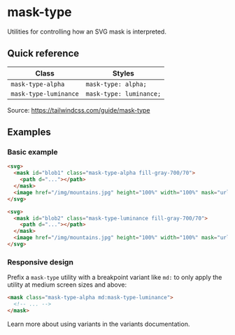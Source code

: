 # mask-type

Utilities for controlling how an SVG mask is interpreted.

## Quick reference

| Class               | Styles                  |
|---------------------|-------------------------|
| `mask-type-alpha`   | `mask-type: alpha;`     |
| `mask-type-luminance` | `mask-type: luminance;` |

Source: https://tailwindcss.com/guide/mask-type

## Examples

### Basic example

```html
<svg>
  <mask id="blob1" class="mask-type-alpha fill-gray-700/70">
    <path d="..."></path>
  </mask>
  <image href="/img/mountains.jpg" height="100%" width="100%" mask="url(#blob1)" />
</svg>

<svg>
  <mask id="blob2" class="mask-type-luminance fill-gray-700/70">
    <path d="..."></path>
  </mask>
  <image href="/img/mountains.jpg" height="100%" width="100%" mask="url(#blob2)" />
</svg>
```

### Responsive design

Prefix a `mask-type` utility with a breakpoint variant like `md:` to only apply the utility at medium screen sizes and above:

```html
<mask class="mask-type-alpha md:mask-type-luminance">
  <!-- ... -->
</mask>
```

Learn more about using variants in the variants documentation.
